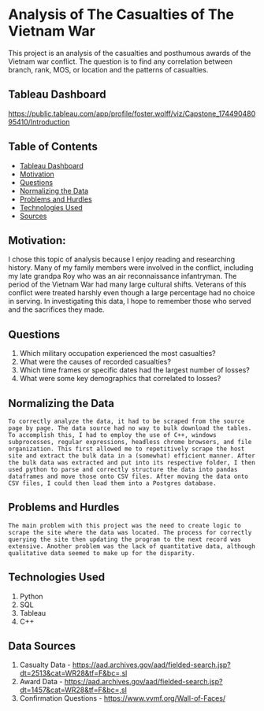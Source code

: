 # Analysis of The Casualties of The Vietnam War
This project is an analysis of the casualties and posthumous awards of the Vietnam war conflict. The question is to find any correlation between branch, rank, MOS, or location and the patterns of casualties. 
## Tableau Dashboard
https://public.tableau.com/app/profile/foster.wolff/viz/Capstone_17449048095410/Introduction
## Table of Contents
* [Tableau Dashboard](#Tableau-dashboard)
* [Motivation](#motivation)
* [Questions](#questions)
* [Normalizing the Data](#normaling-the-data)
* [Problems and Hurdles](#problems-and-hurdles)
* [Technologies Used](#technologies-used)
* [Sources](#sources)
## Motivation:
I chose this topic of analysis because I enjoy reading and researching history. Many of my family members were involved in the conflict, including my late grandpa Roy who was an air reconnaissance infantryman. The period of the Vietnam War had many large cultural shifts. Veterans of this conflict were treated harshly even though a large percentage had no choice in serving. In investigating this data, I hope to remember those who served and the sacrifices they made.
## Questions
1)	Which military occupation experienced the most casualties?
2)	What were the causes of recorded casualties?
3)	Which time frames or specific dates had the largest number of losses?
4)	What were some key demographics that correlated to losses?
## Normalizing the Data
	To correctly analyze the data, it had to be scraped from the source page by page. The data source had no way to bulk download the tables. To accomplish this, I had to employ the use of C++, windows subprocesses, regular expressions, headless chrome browsers, and file organization. This first allowed me to repetitively scrape the host site and extract the bulk data in a (somewhat) efficient manner. After the bulk data was extracted and put into its respective folder, I then used python to parse and correctly structure the data into pandas dataframes and move those onto CSV files. After moving the data onto CSV files, I could then load them into a Postgres database.
## Problems and Hurdles
	The main problem with this project was the need to create logic to scrape the site where the data was located. The process for correctly querying the site then updating the program to the next record was extensive. Another problem was the lack of quantitative data, although qualitative data seemed to make up for the disparity. 
## Technologies Used
1)	Python
2)	SQL
3)	Tableau
4)	C++
## Data Sources
1)	Casualty Data - https://aad.archives.gov/aad/fielded-search.jsp?dt=2513&cat=WR28&tf=F&bc=,sl
2)	Award Data - https://aad.archives.gov/aad/fielded-search.jsp?dt=1457&cat=WR28&tf=F&bc=,sl	
3)	Confirmation Questions - https://www.vvmf.org/Wall-of-Faces/	
